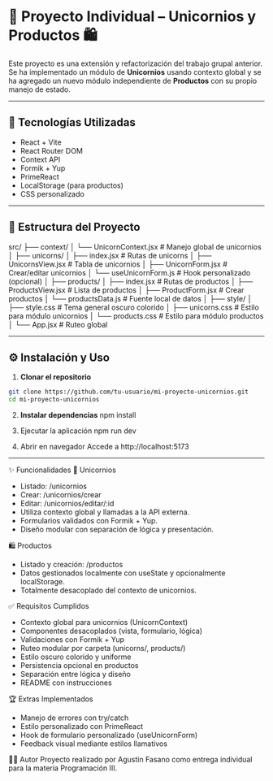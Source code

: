 # 🦄 Proyecto Individual – Unicornios y Productos 🛍️

Este proyecto es una extensión y refactorización del trabajo grupal anterior. Se ha implementado un módulo de **Unicornios** usando contexto global y se ha agregado un nuevo módulo independiente de **Productos** con su propio manejo de estado.

---

## 🚀 Tecnologías Utilizadas

- React + Vite
- React Router DOM
- Context API
- Formik + Yup
- PrimeReact
- LocalStorage (para productos)
- CSS personalizado

---

## 📁 Estructura del Proyecto

src/
├── context/
│ └── UnicornContext.jsx # Manejo global de unicornios
│
├── unicorns/
│ ├── index.jsx # Rutas de unicorns
│ ├── UnicornsView.jsx # Tabla de unicornios
│ ├── UnicornForm.jsx # Crear/editar unicornios
│ └── useUnicornForm.js # Hook personalizado (opcional)
│
├── products/
│ ├── index.jsx # Rutas de productos
│ ├── ProductsView.jsx # Lista de productos
│ ├── ProductForm.jsx # Crear productos
│ └── productsData.js # Fuente local de datos
│
├── style/
│ ├── style.css # Tema general oscuro colorido
│ ├── unicorns.css # Estilo para módulo unicornios
│ └── products.css # Estilo para módulo productos
│
└── App.jsx # Ruteo global

---

## ⚙️ Instalación y Uso

1. **Clonar el repositorio**

```bash
git clone https://github.com/tu-usuario/mi-proyecto-unicornios.git
cd mi-proyecto-unicornios
```

2. **Instalar dependencias**
npm install

3. Ejecutar la aplicación
npm run dev

4. Abrir en navegador
Accede a http://localhost:5173
---

✨ Funcionalidades
🦄 Unicornios
- Listado: /unicornios
- Crear: /unicornios/crear
- Editar: /unicornios/editar/:id
- Utiliza contexto global y llamadas a la API externa.
- Formularios validados con Formik + Yup.
- Diseño modular con separación de lógica y presentación.

🛍️ Productos
- Listado y creación: /productos
- Datos gestionados localmente con useState y opcionalmente localStorage.
- Totalmente desacoplado del contexto de unicornios.

✅ Requisitos Cumplidos
 - Contexto global para unicornios (UnicornContext)
 - Componentes desacoplados (vista, formulario, lógica)
 - Validaciones con Formik + Yup
 - Ruteo modular por carpeta (unicorns/, products/)
 - Estilo oscuro colorido y uniforme
 - Persistencia opcional en productos
 - Separación entre lógica y diseño
 - README con instrucciones

🏆 Extras Implementados
- Manejo de errores con try/catch
- Estilo personalizado con PrimeReact
- Hook de formulario personalizado (useUnicornForm)
- Feedback visual mediante estilos llamativos

🧑‍💻 Autor
Proyecto realizado por Agustin Fasano como entrega individual para la materia Programación III.

